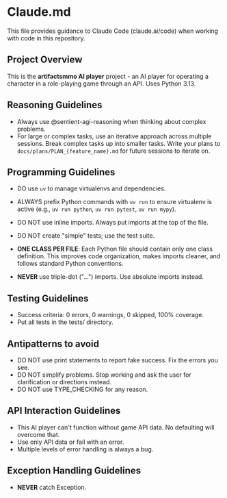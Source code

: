# Claude.md

This file provides guidance to Claude Code (claude.ai/code) when working with code in this repository.

## Project Overview

This is the **artifactsmmo AI player** project - an AI player for operating a character in a role-playing game through an API. Uses Python 3.13.

## Reasoning Guidelines

- Always use @sentient-agi-reasoning when thinking about complex problems.
- For large or complex tasks, use an iterative approach across multiple sessions. Break complex tasks up into smaller tasks. Write your plans to `docs/plans/PLAN_{feature_name}.md` for future sessions to iterate on.

## Programming Guidelines

- DO use `uv` to manage virtualenvs and dependencies.
- ALWAYS prefix Python commands with `uv run` to ensure virtualenv is active (e.g., `uv run python`, `uv run pytest`, `uv run mypy`).

- DO NOT use inline imports. Always put imports at the top of the file.
- DO NOT create "simple" tests; use the test suite.
- **ONE CLASS PER FILE**: Each Python file should contain only one class definition. This improves code organization, makes imports cleaner, and follows standard Python conventions.
- **NEVER** use triple-dot ("...") imports. Use absolute imports instead.

## Testing Guidelines

- Success criteria: 0 errors, 0 warnings, 0 skipped, 100% coverage.
- Put all tests in the tests/ directory.

## Antipatterns to avoid
- DO NOT use print statements to report fake success. Fix the errors you see.
- DO NOT simplify problems. Stop working and ask the user for clarification or directions instead.
- DO NOT use TYPE_CHECKING for any reason.

## API Interaction Guidelines
- This AI player can't function without game API data. No defaulting will overcome that.
- Use only API data or fail with an error.
- Multiple levels of error handling is always a bug.

## Exception Handling Guidelines
- **NEVER** catch Exception.
